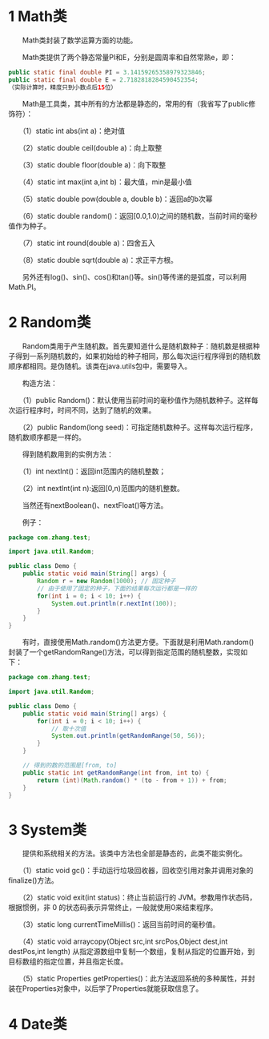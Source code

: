# 1 Math类

　　Math类封装了数学运算方面的功能。

　　Math类提供了两个静态常量PI和E，分别是圆周率和自然常熟e，即：

```java
public static final double PI = 3.14159265358979323846;
public static final double E = 2.7182818284590452354;
（实际计算时，精度只到小数点后15位）
```

　　Math是工具类，其中所有的方法都是静态的，常用的有（我省写了public修饰符）：

　　（1）static int abs(int a)：绝对值

　　（2）static double ceil(double a)：向上取整

　　（3）static double floor(double a)：向下取整

　　（4）static int max(int a,int b)：最大值，min是最小值

　　（5）static double pow(double a, double b)：返回a的b次幂

　　（6）static double random()：返回[0.0,1.0)之间的随机数，当前时间的毫秒值作为种子。

　　（7）static int round(double a)：四舍五入

　　（8）static double sqrt(double a)：求正平方根。

　　另外还有log()、sin()、cos()和tan()等。sin()等传递的是弧度，可以利用Math.PI。

# 2 Random类

　　Random类用于产生随机数。首先要知道什么是随机数种子：随机数是根据种子得到一系列随机数的，如果初始给的种子相同，那么每次运行程序得到的随机数顺序都相同。是伪随机。该类在java.utils包中，需要导入。

　　构造方法：

　　（1）public Random()：默认使用当前时间的毫秒值作为随机数种子。这样每次运行程序时，时间不同，达到了随机的效果。

　　（2）public Random(long seed)：可指定随机数种子。这样每次运行程序，随机数顺序都是一样的。

　　得到随机数用到的实例方法：

　　（1）int nextInt()：返回int范围内的随机整数；

　　（2）int nextInt(int n):返回[0,n)范围内的随机整数。

　　当然还有nextBoolean()、nextFloat()等方法。

　　例子：

```java
package com.zhang.test;

import java.util.Random;

public class Demo {
    public static void main(String[] args) {
        Random r = new Random(1000); // 固定种子
        // 由于使用了固定的种子，下面的结果每次运行都是一样的
        for(int i = 0; i < 10; i++) {
            System.out.println(r.nextInt(100));
        }
    }
}
```

　　有时，直接使用Math.random()方法更方便。下面就是利用Math.random()封装了一个getRandomRange()方法，可以得到指定范围的随机整数，实现如下：

```java
package com.zhang.test;

import java.util.Random;

public class Demo {
    public static void main(String[] args) {
        for(int i = 0; i < 10; i++) {
            // 取十次值
            System.out.println(getRandomRange(50, 56));
        }
    }

    // 得到的数的范围是[from, to]
    public static int getRandomRange(int from, int to) {
        return (int)(Math.random() * (to - from + 1)) + from;
    }
}
```

# 3 System类

　　提供和系统相关的方法。该类中方法也全部是静态的，此类不能实例化。

　　（1）static void gc()：手动运行垃圾回收器，回收空引用对象并调用对象的finalize()方法。

　　（2）static void exit(int status)：终止当前运行的 JVM。参数用作状态码，根据惯例，非 0 的状态码表示异常终止，一般就使用0来结束程序。

　　（3）static long currentTimeMillis()：返回当前时间的毫秒值。

　　（4）static void arraycopy(Object src,int srcPos,Object dest,int destPos,int length) 从指定源数组中复制一个数组，复制从指定的位置开始，到目标数组的指定位置，并且指定长度。

　　（5）static Properties getProperties()：此方法返回系统的多种属性，并封装在Properties对象中，以后学了Properties就能获取信息了。

# 4 Date类

